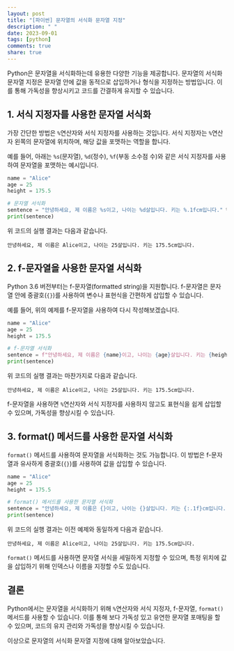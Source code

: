 ```yaml
---
layout: post
title: "[파이썬] 문자열의 서식화 문자열 지정"
description: " "
date: 2023-09-01
tags: [python]
comments: true
share: true
---
```


Python은 문자열을 서식화하는데 유용한 다양한 기능을 제공합니다. 문자열의 서식화 문자열 지정은 문자열 안에 값을 동적으로 삽입하거나 형식을 지정하는 방법입니다. 이를 통해 가독성을 향상시키고 코드를 간결하게 유지할 수 있습니다.

## 1. 서식 지정자를 사용한 문자열 서식화

가장 간단한 방법은 `%`연산자와 서식 지정자를 사용하는 것입니다. 서식 지정자는 `%`연산자 왼쪽의 문자열에 위치하며, 해당 값을 포맷하는 역할을 합니다. 

예를 들어, 아래는 `%s`(문자열), `%d`(정수), `%f`(부동 소수점 수)와 같은 서식 지정자를 사용하여 문자열을 포맷하는 예시입니다.

```python
name = "Alice"
age = 25
height = 175.5

# 문자열 서식화
sentence = "안녕하세요, 제 이름은 %s이고, 나이는 %d살입니다. 키는 %.1fcm입니다." % (name, age, height)
print(sentence)
```

위 코드의 실행 결과는 다음과 같습니다.
```
안녕하세요, 제 이름은 Alice이고, 나이는 25살입니다. 키는 175.5cm입니다.
```

## 2. f-문자열을 사용한 문자열 서식화

Python 3.6 버전부터는 f-문자열(formatted string)을 지원합니다. f-문자열은 문자열 안에 중괄호(`{}`)를 사용하여 변수나 표현식을 간편하게 삽입할 수 있습니다.

예를 들어, 위의 예제를 f-문자열을 사용하여 다시 작성해보겠습니다.

```python
name = "Alice"
age = 25
height = 175.5

# f-문자열 서식화
sentence = f"안녕하세요, 제 이름은 {name}이고, 나이는 {age}살입니다. 키는 {height:.1f}cm입니다."
print(sentence)
```

위 코드의 실행 결과는 마찬가지로 다음과 같습니다.
```
안녕하세요, 제 이름은 Alice이고, 나이는 25살입니다. 키는 175.5cm입니다.
```

f-문자열을 사용하면 `%`연산자와 서식 지정자를 사용하지 않고도 표현식을 쉽게 삽입할 수 있으며, 가독성을 향상시킬 수 있습니다.

## 3. format() 메서드를 사용한 문자열 서식화

`format()` 메서드를 사용하여 문자열을 서식화하는 것도 가능합니다. 이 방법은 f-문자열과 유사하게 중괄호(`{}`)를 사용하여 값을 삽입할 수 있습니다.

```python
name = "Alice"
age = 25
height = 175.5

# format() 메서드를 사용한 문자열 서식화
sentence = "안녕하세요, 제 이름은 {}이고, 나이는 {}살입니다. 키는 {:.1f}cm입니다.".format(name, age, height)
print(sentence)
```

위 코드의 실행 결과는 이전 예제와 동일하게 다음과 같습니다.
```
안녕하세요, 제 이름은 Alice이고, 나이는 25살입니다. 키는 175.5cm입니다.
```

`format()` 메서드를 사용하면 문자열 서식을 세밀하게 지정할 수 있으며, 특정 위치에 값을 삽입하기 위해 인덱스나 이름을 지정할 수도 있습니다.

## 결론

Python에서는 문자열을 서식화하기 위해 `%`연산자와 서식 지정자, f-문자열, `format()` 메서드를 사용할 수 있습니다. 이를 통해 보다 가독성 있고 유연한 문자열 포매팅을 할 수 있으며, 코드의 유지 관리와 가독성을 향상시킬 수 있습니다.

이상으로 문자열의 서식화 문자열 지정에 대해 알아보았습니다.
```